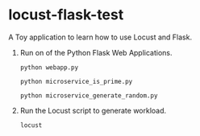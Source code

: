 # locust-flask-test
A Toy application to learn how to use Locust and Flask.

1. Run on of the Python Flask Web Applications.

   ```python webapp.py```
   
   ```python microservice_is_prime.py```

   ```python microservice_generate_random.py```

2. Run the Locust script to generate workload.

   ```locust```